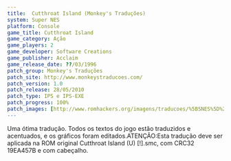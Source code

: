 ```yaml
---
title:  Cutthroat Island (Monkey's Traduções)
system: Super NES
platform: Console
game_title: Cutthroat Island
game_category: Ação
game_players: 2
game_developer: Software Creations
game_publisher: Acclaim
game_release_date: ??/03/1996
patch_group: Monkey's Traduções
patch_site: http://www.monkeystraducoes.com/
patch_version: 1.0
patch_release: 28/05/2010
patch_type: IPS e IPS-EXE
patch_progress: 100%
patch_images: [http://www.romhackers.org/imagens/traducoes/%5BSNES%5D%20Cutthroat%20Island%20-%20Monkey's%20Tradu%C3%A7%C3%B5es%20-%201.png,http://www.romhackers.org/imagens/traducoes/%5BSNES%5D%20Cutthroat%20Island%20-%20Monkey's%20Tradu%C3%A7%C3%B5es%20-%202.png,http://www.romhackers.org/imagens/traducoes/%5BSNES%5D%20Cutthroat%20Island%20-%20Monkey's%20Tradu%C3%A7%C3%B5es%20-%203.png]
---
```

Uma ótima tradução. Todos os textos do jogo estão traduzidos e acentuados, e os gráficos foram editados.ATENÇÃO:Esta tradução deve ser aplicada na ROM original Cutthroat Island (U) [!].smc, com CRC32 19EA457B e com cabeçalho.